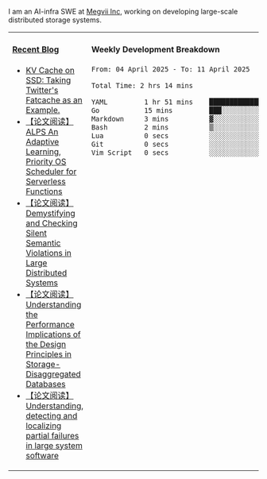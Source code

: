 I am an AI-infra SWE at [Megvii Inc](https://en.megvii.com/), working on developing large-scale distributed storage systems.

<table width="960px">
<tr>
<td valign="top" width="50%">

#### <a href="https://www.kongjun18.me" target="_blank">Recent Blog</a>

<!-- BLOG-POST-LIST:START -->
- [KV Cache on SSD: Taking Twitter&#39;s Fatcache as an Example.](https://kongjun18.github.io/posts/kv-cache-on-disk-taking-twitters-fatcache-as-an-example/)
- [【论文阅读】ALPS An Adaptive Learning, Priority OS Scheduler for Serverless Functions](https://kongjun18.github.io/posts/alps-an-adaptive-learning-priority-os-scheduler-for-serverless-functions/)
- [【论文阅读】Demystifying and Checking Silent Semantic Violations in Large Distributed Systems](https://kongjun18.github.io/posts/demystifying-and-checking-silent-semantic-violations-in-large-distributed-systems/)
- [【论文阅读】Understanding the Performance Implications of the Design Principles in Storage-Disaggregated Databases](https://kongjun18.github.io/posts/understanding-the-performance-implications-of-the-design-principles-in-storage-disaggregated-databases/)
- [【论文阅读】Understanding, detecting and localizing partial failures in large system software](https://kongjun18.github.io/posts/understanding-detecting-and-localizing-partial-failures-in-large-system-software/)
<!-- BLOG-POST-LIST:END -->

</td>
<td valign="top" width="50%">

#### Weekly Development Breakdown

<!--START_SECTION:waka-->

```txt
From: 04 April 2025 - To: 11 April 2025

Total Time: 2 hrs 14 mins

YAML         1 hr 51 mins    ████████████████████▓░░░░   83.04 %
Go           15 mins         ███░░░░░░░░░░░░░░░░░░░░░░   11.82 %
Markdown     3 mins          ▓░░░░░░░░░░░░░░░░░░░░░░░░   02.44 %
Bash         2 mins          ▒░░░░░░░░░░░░░░░░░░░░░░░░   01.78 %
Lua          0 secs          ░░░░░░░░░░░░░░░░░░░░░░░░░   00.63 %
Git          0 secs          ░░░░░░░░░░░░░░░░░░░░░░░░░   00.19 %
Vim Script   0 secs          ░░░░░░░░░░░░░░░░░░░░░░░░░   00.10 %
```

<!--END_SECTION:waka-->
</td>
</tr>

</table>

